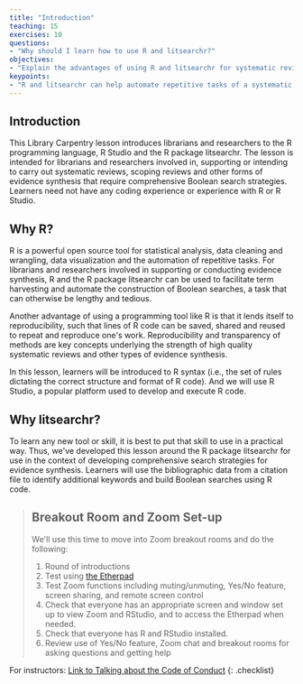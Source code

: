 ```yaml
---
title: "Introduction"
teaching: 15
exercises: 10
questions:
- "Why should I learn how to use R and litsearchr?"
objectives:
- "Explain the advantages of using R and litsearchr for systematic reviews."
keypoints:
- "R and litsearchr can help automate repetitive tasks of a systematic review and add to the reproducibility of the the search development process."
---
```


## Introduction

This Library Carpentry lesson introduces librarians and researchers to the R programming language, R Studio and the R package litsearchr. The lesson is intended for librarians and researchers involved in, supporting or intending to carry out systematic reviews, scoping reviews and other forms of evidence synthesis that require comprehensive Boolean search strategies. Learners need not have any coding experience or experience with R or R Studio. 

## Why R?

R is a powerful open source tool for statistical analysis, data cleaning and wrangling, data visualization and the automation of repetitive tasks. For librarians and researchers involved in supporting or conducting evidence synthesis, R and the R package litsearchr can be used to facilitate term harvesting and automate the construction of Boolean searches, a task that can otherwise be lengthy and tedious. 

Another advantage of using a programming tool like R is that it lends itself to reproducibility, such that lines of R code can be saved, shared and reused to repeat and reproduce one's work. Reproducibility and transparency of methods are key concepts underlying the strength of high quality systematic reviews and other types of evidence synthesis. 

In this lesson, learners will be introduced to R syntax (i.e., the set of rules dictating the correct structure and format of R code). And we will use R Studio, a popular platform used to develop and execute R code. 

## Why litsearchr?

To learn any new tool or skill, it is best to put that skill to use in a practical way. Thus, we've developed this lesson around the R package litsearchr for use in the context of developing comprehensive search strategies for evidence synthesis. Learners will use the bibliographic data from a citation file to identify additional keywords and build Boolean searches using R code.

>## Breakout Room and Zoom Set-up
>
>We'll use this time to move into Zoom breakout rooms and do the following: 
>1. Round of introductions
>2. Test using [the Etherpad](https://pad.carpentries.org/litsearchr-alpha-202309) 
>3. Test Zoom functions including muting/unmuting, Yes/No feature, screen sharing, and remote screen control
>4. Check that everyone has an appropriate screen and window set up to view Zoom and RStudio, and to access the Etherpad when needed.
>5. Check that everyone has R and RStudio installed.
>6. Review use of Yes/No feature, Zoom chat and breakout rooms for asking questions and getting help

For instructors: [Link to Talking about the Code of Conduct](https://docs.carpentries.org/topic_folders/hosts_instructors/instructor_tips.html#talking-about-the-code-of-conduct)
{: .checklist}
